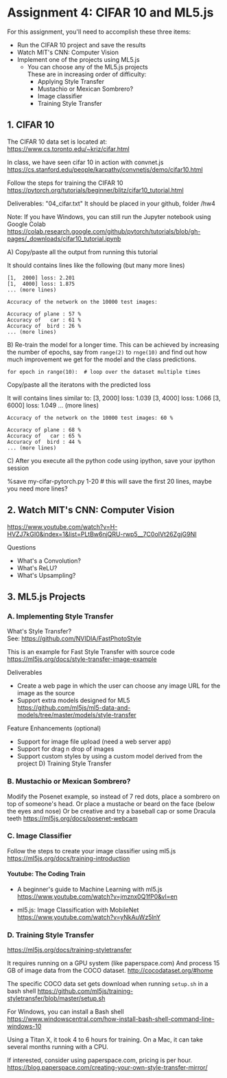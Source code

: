 # Assignment 4: CIFAR 10 and ML5.js

For this assignment, you'll need to accomplish these three items:
* Run the CIFAR 10 project and save the results
* Watch MIT's CNN: Computer Vision
* Implement one of the projects using ML5.js
    - You can choose any of the ML5.js projects<br>
    These are in increasing order of difficulty:
        * Applying Style Transfer
        * Mustachio or Mexican Sombrero?
        * Image classifier
        * Training Style Transfer


## 1. CIFAR 10

The CIFAR 10 data set is located at:<br>
https://www.cs.toronto.edu/~kriz/cifar.html

In class, we have seen cifar 10 in action with convnet.js<br>
https://cs.stanford.edu/people/karpathy/convnetjs/demo/cifar10.html

Follow the steps for training the CIFAR 10<br>
https://pytorch.org/tutorials/beginner/blitz/cifar10_tutorial.html

Deliverables: "04_cifar.txt"
It should be placed in your github, folder /hw4

Note: If you have Windows, you can still run the Jupyter notebook using Google Colab<br>
https://colab.research.google.com/github/pytorch/tutorials/blob/gh-pages/_downloads/cifar10_tutorial.ipynb


A) Copy/paste all the output from running this tutorial

It should contains lines like the following (but many more lines)

    [1,  2000] loss: 2.201
    [1,  4000] loss: 1.875
    ... (more lines)

    Accuracy of the network on the 10000 test images:

    Accuracy of plane : 57 %
    Accuracy of   car : 61 %
    Accuracy of  bird : 26 %
    ... (more lines)


B) Re-train the model for a longer time. This can be achieved by increasing the number of epochs, say from `range(2)` to `rnge(10)` and find out how much improvement we get for the model and the class predictions.

    for epoch in range(10):  # loop over the dataset multiple times

Copy/paste all the iteratons with the predicted loss

It will contains lines similar to:
    [3,  2000] loss: 1.039
    [3,  4000] loss: 1.066
    [3,  6000] loss: 1.049
    ... (more lines)

    Accuracy of the network on the 10000 test images: 60 %

    Accuracy of plane : 68 %
    Accuracy of   car : 65 %
    Accuracy of  bird : 44 %
    ... (more lines)


C) After you execute all the python code using ipython, save your ipython session

%save my-cifar-pytorch.py 1-20 # this will save the first 20 lines, maybe you need more lines?


## 2. Watch MIT's CNN: Computer Vision

https://www.youtube.com/watch?v=H-HVZJ7kGI0&index=1&list=PLtBw6njQRU-rwp5__7C0oIVt26ZgjG9NI

Questions
* What's a Convolution?
* What's ReLU?
* What's Upsampling?


## 3. ML5.js Projects

### A. Implementing Style Transfer

What's Style Transfer?<br>
See: https://github.com/NVIDIA/FastPhotoStyle

This is an example for Fast Style Transfer with source code<br>
https://ml5js.org/docs/style-transfer-image-example

Deliverables
* Create a web page in which the user can choose any image URL for the image as the source
* Support extra models designed for ML5<br>
https://github.com/ml5js/ml5-data-and-models/tree/master/models/style-transfer


Feature Enhancements (optional)
* Support for image file upload (need a web server app)
* Support for drag n drop of images
* Support custom styles by using a custom model derived from the project D) Training Style Transfer


### B. Mustachio or Mexican Sombrero?

Modify the Posenet example, so instead of 7 red dots, place a sombrero on top of someone's head.
Or place a mustache or beard on the face (below the eyes and nose)
Or be creative and try a baseball cap or some Dracula teeth
https://ml5js.org/docs/posenet-webcam


### C. Image Classifier

Follow the steps to create your image classifier using ml5.js<br>
https://ml5js.org/docs/training-introduction

#### Youtube: The Coding Train

* A beginner's guide to Machine Learning with ml5.js<br>
https://www.youtube.com/watch?v=jmznx0Q1fP0&vl=en

* ml5.js: Image Classification with MobileNet<br>
https://www.youtube.com/watch?v=yNkAuWz5lnY


### D. Training Style Transfer

https://ml5js.org/docs/training-styletransfer

It requires running on a GPU system (like paperspace.com)
And process 15 GB of image data from the COCO dataset.
http://cocodataset.org/#home

The specific COCO data set gets download when running `setup.sh` in a bash shell
https://github.com/ml5js/training-styletransfer/blob/master/setup.sh

For Windows, you can install a Bash shell
https://www.windowscentral.com/how-install-bash-shell-command-line-windows-10

Using a Titan X, it took 4 to 6 hours for training.
On a Mac, it can take several months running with a CPU.

If interested, consider using paperspace.com, pricing is per hour.
https://blog.paperspace.com/creating-your-own-style-transfer-mirror/

